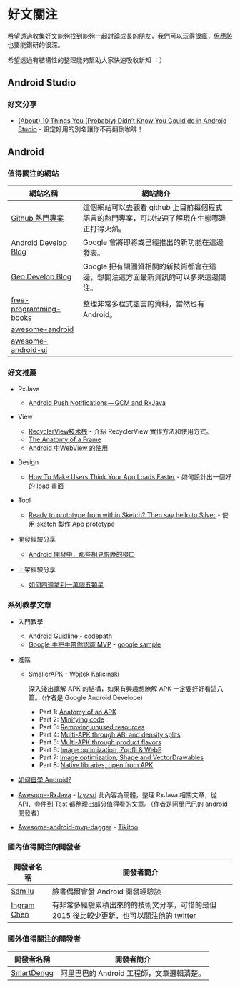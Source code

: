 # 好文關注
希望透過收集好文能夠找到能夠一起討論成長的朋友，我們可以玩得很瘋，但應該也要能鑽研的很深。

希望透過有結構性的整理能夠幫助大家快速吸收新知 ：）

## Android Studio
### 好文分享
- [(About) 10 Things You (Probably) Didn’t Know You Could do in Android Studio](https://medium.com/google-developers/about-10-things-you-probably-didn-t-know-you-could-do-in-android-studio-de231071b375#.bjzmewxuj) - 設定好用的別名讓你不再翻倒咖啡！


## Android
### 值得關注的網站
網站名稱              | 網站簡介
---------------------|----------------------------
[Github 熱門專案](https://github.com/trending?l=java&since=weekly) | 這個網站可以去觀看 github 上目前每個程式語言的熱門專案，可以快速了解現在生態哪邊正打得火熱。
[Android Develop Blog](http://android-developers.blogspot.tw/) | Google 會將即將或已經推出的新功能在這邊發表。
[Geo Develop Blog](http://googlegeodevelopers.blogspot.tw/) | Google 把有關圖資相關的新技術都會在這邊，想關注這方面最新資訊的可以多來這邊關注。
[free-programming-books](https://github.com/vhf/free-programming-books)|整理非常多程式語言的資料，當然也有 Android。
[awesome-android](http://snowdream.github.io/awesome-android/)|
[awesome-android-ui](https://github.com/wasabeef/awesome-android-ui)|


<!--### 套件分享-->
<!--- OOM-->

<!--名稱|授權|說明-->
<!-------|----|------->

### 好文推薦
- RxJava
	- [Android Push Notifications — GCM and RxJava](https://medium.com/google-cloud/android-push-notifications-gcm-and-rxjava-bc3356e91ea5)
- View
	- [RecyclerView技术栈](http://www.jianshu.com/p/16712681731e) - 介紹 RecyclerView 實作方法和使用方式。
	- [The Anatomy of a Frame](https://medium.com/google-developers/the-anatomy-of-a-frame-d79e6c566c64)
	- [Android 中WebView 的使用](http://tikitoo.me/2016/01/05/android-webview-note/)
- Design
	- [How To Make Users Think Your App Loads Faster](https://medium.com/@101/how-to-make-users-think-your-app-loads-faster-24052fe307bf) - 如何設計出一個好的 load 畫面
- Tool
	- [Ready to prototype from within Sketch? Then say hello to Silver](https://medium.com/sketch-app-sources/ready-to-prototype-from-within-sketch-then-say-hello-to-silver-a9e68b0ce3db) - 使用 sketch 製作 App prototype

- 開發經驗分享
	- [Android 開發中，那些相見恨晚的接口](http://liukun.engineer/2016/04/11/Android%E5%BC%80%E5%8F%91%E4%B8%AD%EF%BC%8C%E9%82%A3%E4%BA%9B%E8%AE%A9%E4%BD%A0%E7%9B%B8%E8%A7%81%E6%81%A8%E6%99%9A%E7%9A%84%E6%96%B9%E6%B3%95%E3%80%81%E7%B1%BB%E6%88%96%E6%8E%A5%E5%8F%A3/)

- 上架經驗分享
	- [如何四週拿到一萬個五顆星](https://medium.com/@warpling/how-i-got-10-000-five-star-reviews-in-4-weeks-5246cc4c55c7)

### 系列教學文章
- 入門教學
	- [Android Guidline](http://guides.codepath.com/android) - [codepath](http://codepath.com/)
	- [Google 手把手帶你認識 MVP](https://github.com/googlesamples/android-architecture) - [google sample](https://github.com/googlesamples)


- 進階
	- SmallerAPK - [Wojtek Kaliciński](https://twitter.com/wkalic)

		深入淺出講解 APK 的結構，如果有興趣想瞭解 APK 一定要好好看這八篇。（作者是 Google Android Develope)
		- Part 1: [Anatomy of an APK](https://medium.com/google-developers/smallerapk-part-1-anatomy-of-an-apk-da83c25e7003)
		- Part 2: [Minifying code](https://medium.com/@wkalicinski/smallerapk-part-2-minifying-code-554560d2ed40)
		- Part 3: [Removing unused resources](https://medium.com/@wkalicinski/smallerapk-part-3-removing-unused-resources-1511f9e3f761)
		- Part 4: [Multi-APK through ABI and density splits](https://medium.com/@wkalicinski/smallerapk-part-4-multi-apk-through-abi-and-density-splits-477083989006)
		- Part 5: [Multi-APK through product flavors](https://medium.com/@wkalicinski/smallerapk-part-5-multi-apk-through-product-flavors-e069759f19cd)
		- Part 6: [Image optimization, Zopfli & WebP](https://medium.com/@wkalicinski/smallerapk-part-6-image-optimization-zopfli-webp-4c462955647d)
		- Part 7: [Image optimization, Shape and VectorDrawables](https://medium.com/@wkalicinski/smallerapk-part-7-image-optimization-shape-and-vectordrawables-ed6be3dca3f)
		- Part 8: [Native libraries, open from APK](https://medium.com/@wkalicinski/smallerapk-part-8-native-libraries-open-from-apk-fc22713861ff)

- [如何自學 Android?](http://mp.weixin.qq.com/s?__biz=MzA4NTQwNDcyMA==&mid=402135493&idx=1&sn=c2e040f95551082cbe2bdf7182dc3e9f#rd)

- [Awesome-RxJava](https://github.com/lzyzsd/Awesome-RxJava) - [lzyzsd](http://www.weibo.com/brucefromsdu)
	此內容為簡體，整理 RxJava 相關文章，從 API、套件到 Test 都整理出部分值得看的文章。（作者是阿里巴巴的 android 開發者）

- [Awesome-android-mvp-dagger](https://github.com/Tikitoo/awesome-android-mvp-dagger) - [Tikitoo](http://tikitoo.me/)


### 國內值得關注的開發者
開發者名稱|開發者簡介
-------|-------
[Sam lu](https://www.facebook.com/samlu128?ref=ts&fref=ts) | 臉書偶爾會發 Android 開發經驗談
[Ingram Chen](https://ingramchen.io/) | 有非常多經驗累積出來的的技術文分享，可惜的是但 2015 後比較少更新，也可以關注他的 [twitter](https://twitter.com/ingramchen)

### 國外值得關注的開發者
開發者名稱|開發者簡介
--------|---------
[SmartDengg](http://www.weibo.com/brucefromsdu) | 阿里巴巴的 Android 工程師，文章邏輯清楚。
